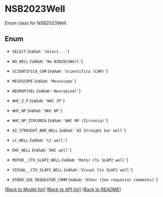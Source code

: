 # NSB2023Well

Enum class for NSB2023Well.

## Enum

* `SELECT` (value: `'Select...'`)

* `NO_WELL` (value: `'No NSB2023Well'`)

* `SCIENTIFICA_CAM` (value: `'Scientifica (CAM)'`)

* `MESOSCOPE` (value: `'Mesoscope'`)

* `NEUROPIXEL` (value: `'Neuropixel'`)

* `WHC_2_P` (value: `'WHC 2P'`)

* `WHC_NP` (value: `'WHC NP'`)

* `WHC_NP_ZIRCONIA` (value: `'WHC NP (Zirconia)'`)

* `AI_STRAIGHT_BAR_WELL` (value: `'AI Straight bar well'`)

* `LC_WELL` (value: `'LC well'`)

* `DHC_WELL` (value: `'DHC well'`)

* `MOTOR__CTX_SLAP2_WELL` (value: `'Motor Ctx SLAP2 well'`)

* `VISUAL__CTX_SLAP2_WELL` (value: `'Visual Ctx SLAP2 well'`)

* `OTHER_SEE_REQUESTOR_COMM` (value: `'Other (See requestor comments)'`)

[[Back to Model list]](../README.md#documentation-for-models) [[Back to API list]](../README.md#documentation-for-api-endpoints) [[Back to README]](../README.md)


